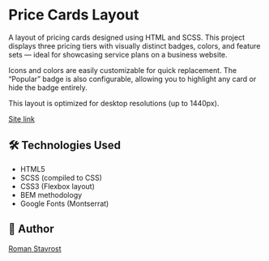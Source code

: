 # Price Cards Layout

A layout of pricing cards designed using HTML and SCSS. This project displays three pricing tiers with visually distinct badges, colors, and feature sets — ideal for showcasing service plans on a business website.

Icons and colors are easily customizable for quick replacement. The “Popular” badge is also configurable, allowing you to highlight any card or hide the badge entirely.

This layout is optimized for desktop resolutions (up to 1440px).

[Site link](https://roman-gromcode.github.io/Price-cards-lauout/)

## 🛠️ Technologies Used

- HTML5  
- SCSS (compiled to CSS)  
- CSS3 (Flexbox layout)  
- BEM methodology  
- Google Fonts (Montserrat)

## 👤 Author

[Roman Stavrost](https://github.com/Roman-Gromcode)
